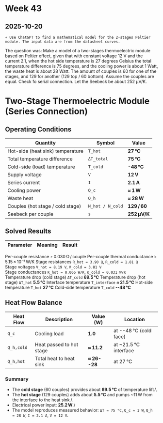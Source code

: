 # Week 43

## 2025-10-20 
    + Use ChatGPT to find a mathematical model for the 2-stages Peltier module. The input data are from the datasheet curves.

The question was: Make a model of a two-stages thermoelectric module based on Peltier effect, given that with constant voltage 12 V and the current 2.1, when the hot side temperature is 27 degrees Celsius the total temperature difference is 75 degrees, and the cooling power is about 1 Watt, the waste heat is about 28 Watt. The amount of couples is 60 for one of the stages, and 129 for another (129 top / 60 bottom). Assume the couples are equal. Check fo serial connection. Let the Seebeck be about 252 µV/K.
# Two-Stage Thermoelectric Module (Series Connection)

## Operating Conditions

| Quantity                          |      Symbol      |    Value    |
| ----------------------------------|------------------|-------------|
| Hot-side (heat sink) temperature  |    `T_hot`       |  **27 °C**  |
| Total temperature difference      |    `ΔT_total`    |  **75 °C**  |
| Cold-side (load) temperature      |     `T_cold`     | **-48 °C** |
| Supply voltage                    |       `V`        |   **12 V**  |
| Series current                    |       `I`        |  **2.1 A**  |
| Cooling power                     |      `Q_c`       |  **≈ 1 W**  |
| Waste heat                        |      `Q_h`       |  **≈ 28 W** |
| Couples (hot stage / cold stage)  | `N_hot / N_cold` | **129 / 60**|
| Seebeck per couple                |       `s`        | **252 µV/K**|

## Solved Results

| Parameter                       |Meaning                                    |Result           |
| --------------------------------|-------------------------------------------|-----------------|
  Per-couple resistance            `r`                                         0.030 Ω / couple
  Per-couple thermal conductance   `k`                                         5.15 × 10⁻⁴ W/K
  Stage resistances                `R_hot = 3.90 Ω`, `R_cold = 1.81 Ω`         
  Stage voltages                   `V_hot = 8.19 V`, `V_cold = 3.81 V`         
  Stage conductances               `K_hot = 0.066 W/K`, `K_cold = 0.031 W/K`   
  Temperature drop (cold stage)    `ΔT_cold`                                   **69.5 °C**
  Temperature drop (hot stage)     `ΔT_hot`                                    **5.5 °C**
  Interface temperature            `T_interface`                               **≈ 21.5 °C**
  Hot-side temperature             `T_hot`                                     **27 °C**
  Cold-side temperature            `T_cold`                                    **--48 °C**

## Heat Flow Balance

| Heat Flow        |Description         |Value (W)       |Location        |
| -----------------|--------------------|----------------|----------------|
| `Q_c`            |Cooling load        |**1.0**         |at --48 °C (cold face) |
| `Q_h,cold`       |Heat passed to hot stage |**≈ 11.2** |at \~21.5 °C interface |
| `Q_h,hot`        |Total heat to heat sink  |**≈ 26--28** |at 27 °C |

### Summary

-   The **cold stage** (60 couples) provides about **69.5 °C** of
    temperature lift.\
-   The **hot stage** (129 couples) adds about **5.5 °C** and pumps
    \~11 W from the interface to the heat sink.\
-   Electrical power input: **25.2 W**.\
-   The model reproduces measured behavior: `ΔT ≈ 75 °C`, `Q_c ≈ 1 W`,
    `Q_h ≈ 28 W`, `I = 2.1 A`, `V = 12 V`.

